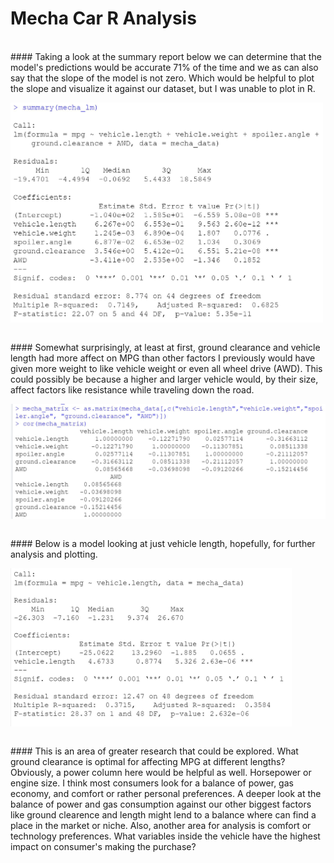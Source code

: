# Mecha Car R Analysis

<br/>
#### Taking a look at the summary report below we can determine that the model's predictions would be accurate 71% of the time and  we as can also say that the slope of the model is not zero. Which would be helpful to plot the slope and visualize it against our dataset, but I was unable to plot in R. 

<img align="center" width="500" src="https://github.com/StephGerron/R_Analysis/blob/master/Pics/Summary_Mecha_lm.JPG"><br/> 

<br/>
#### Somewhat surprisingly, at least at first, ground clearance and vehicle length had more affect on MPG than other factors I previously would have given more weight to like vehicle weight or even all wheel drive (AWD). This could possibly be because a higher and larger vehicle would, by their size, affect factors like resistance while traveling down the road. 

<img align="center" width="550" src="https://github.com/StephGerron/R_Analysis/blob/master/Pics/Matrix_Mecha.JPG"><br/>

<br/>
#### Below is a model looking at just vehicle length, hopefully, for further analysis and plotting.  

<img align="center" width="450" src="https://github.com/StephGerron/R_Analysis/blob/master/Pics/Length_Summary.JPG"><br/> 

<br/>
#### This is an area of greater research that could be explored. What ground clearance is optimal for affecting MPG at different lengths? Obviously, a power column here would be helpful as well. Horsepower or engine size. I think most consumers look for a balance of power, gas economy, and comfort or rather personal preferences. A deeper look at the balance of power and gas consumption against our other biggest factors like ground clearence and length might lend to a balance where can find a place in the market or niche. Also, another area for analysis is comfort or technology preferences. What variables inside the vehicle have the highest impact on consumer's making the purchase?
